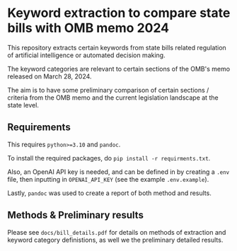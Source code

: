 # Keyword extraction to compare state bills with OMB memo 2024

This repository extracts certain keywords from state bills related regulation of artificial intelligence or automated decision making. 

The keyword categories are relevant to certain sections of the OMB's memo released on March 28, 2024.

The aim is to have some preliminary comparison of certain sections / criteria from the OMB memo and the current legislation landscape at the state level.

## Requirements

This requires `python>=3.10` and `pandoc`.

To install the required packages, do `pip install -r requirments.txt`.

Also, an OpenAI API key is needed, and can be defined in by creating a `.env` file, then inputting in `OPENAI_API_KEY` (see the example `.env.example`). 

Lastly, `pandoc` was used to create a report of both method and results.

## Methods & Preliminary results

Please see `docs/bill_details.pdf` for details on methods of extraction and keyword category definistions, as well we the preliminary detailed results.
